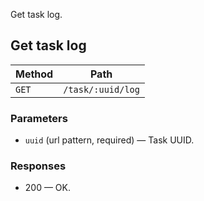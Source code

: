 Get task log.

## Get task log


| Method | Path |
|--------|------|
| `GET` | `/task/:uuid/log` |

### Parameters

* `uuid` (url pattern, required) — Task UUID.

### Responses

* 200 — OK.
